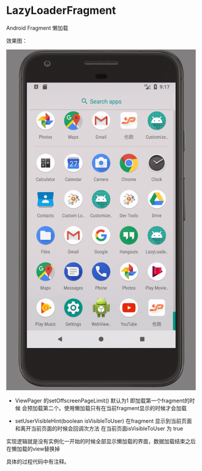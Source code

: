 # LazyLoaderFragment
Android  Fragment 懒加载


效果图：

![gif](https://github.com/ScottFJD/LazyLoaderFragment/blob/master/image/sample.gif)

* ViewPager 的setOffscreenPageLimit() 默认为1  即加载第一个fragment的时候
会预加载第二个。使用懒加载只有在当前fragment显示的时候才会加载

* setUserVisibleHint(boolean isVisibleToUser) 在fragment 显示到当前页面和离开当前页面的时候会回调次方法
在当前页面isVisibleToUser 为 true


实现逻辑就是没有实例化一开始的时候全部显示懒加载的界面，数据加载结束之后在懒加载的view替换掉

具体的过程代码中有注释。